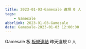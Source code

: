 ```yaml
---
title: 2023-01-03-Gamesale 違規 0 人
tags:
    - Gamesale
abbrlink: 2023-01-03-Gamesale
date: Gamesale-2023-01-03 12:00:00
---
```

Gamesale 板 [板規連結](https://www.ptt.cc/bbs/Gossiping/M.1637425085.A.07D.html)
昨天違規 0 人
